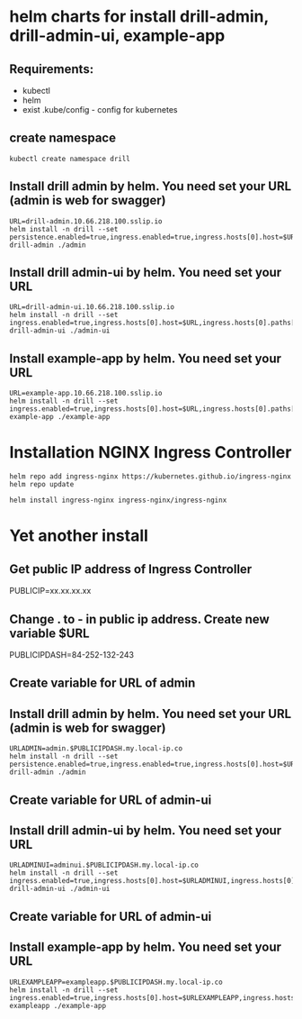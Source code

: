 # helm charts for install drill-admin, drill-admin-ui, example-app

## Requirements:
- kubectl
- helm
- exist .kube/config - config for kubernetes

## create namespace
```
kubectl create namespace drill
```

## Install drill admin by helm. You need set your URL (admin is web for swagger)
```
URL=drill-admin.10.66.218.100.sslip.io
helm install -n drill --set persistence.enabled=true,ingress.enabled=true,ingress.hosts[0].host=$URL,ingress.hosts[0].paths[0].path=/ drill-admin ./admin
```

## Install drill admin-ui by helm. You need set your URL
```
URL=drill-admin-ui.10.66.218.100.sslip.io
helm install -n drill --set ingress.enabled=true,ingress.hosts[0].host=$URL,ingress.hosts[0].paths[0].path=/ drill-admin-ui ./admin-ui
```

## Install example-app by helm. You need set your URL
```
URL=example-app.10.66.218.100.sslip.io
helm install -n drill --set ingress.enabled=true,ingress.hosts[0].host=$URL,ingress.hosts[0].paths[0].path=/ example-app ./example-app
```


# Installation NGINX Ingress Controller
```
helm repo add ingress-nginx https://kubernetes.github.io/ingress-nginx
helm repo update

helm install ingress-nginx ingress-nginx/ingress-nginx
```

# Yet another install
## Get public IP address of Ingress Controller
PUBLICIP=xx.xx.xx.xx
## Change . to - in public ip address. Create new variable $URL
PUBLICIPDASH=84-252-132-243

## Create variable for URL of admin
## Install drill admin by helm. You need set your URL (admin is web for swagger)
```
URLADMIN=admin.$PUBLICIPDASH.my.local-ip.co
helm install -n drill --set persistence.enabled=true,ingress.enabled=true,ingress.hosts[0].host=$URLADMIN,ingress.hosts[0].paths[0].path=/ drill-admin ./admin
```

## Create variable for URL of admin-ui
## Install drill admin-ui by helm. You need set your URL
```
URLADMINUI=adminui.$PUBLICIPDASH.my.local-ip.co
helm install -n drill --set ingress.enabled=true,ingress.hosts[0].host=$URLADMINUI,ingress.hosts[0].paths[0].path=/ drill-admin-ui ./admin-ui
```

## Create variable for URL of admin-ui
## Install example-app by helm. You need set your URL
```
URLEXAMPLEAPP=exampleapp.$PUBLICIPDASH.my.local-ip.co
helm install -n drill --set ingress.enabled=true,ingress.hosts[0].host=$URLEXAMPLEAPP,ingress.hosts[0].paths[0].path=/ exampleapp ./example-app
```
